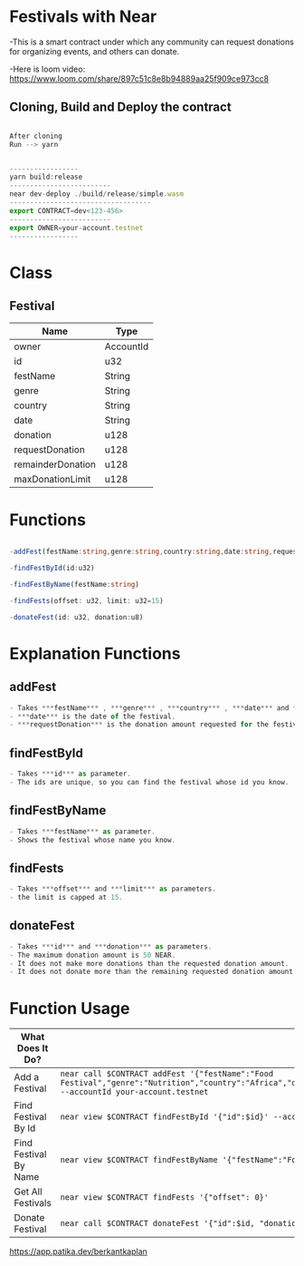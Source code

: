 # Festivals with Near

-This is a smart contract under which any community can request donations for organizing events, and others can donate.

-Here is loom video:
https://www.loom.com/share/897c51c8e8b94889aa25f909ce973cc8

## Cloning, Build and Deploy the contract

```ts

After cloning 
Run --> yarn


-----------------
yarn build:release
-------------------------
near dev-deploy ./build/release/simple.wasm
-----------------------------------
export CONTRACT=dev<123-456>
-------------------------
export OWNER=your-account.testnet
-----------------

```

# Class

## Festival
| Name | Type |
| ------ | ------ |
| owner | AccountId |
| id | u32 |
| festName | String |
| genre | String |
| country | String |
| date | String |
| donation | u128 |
| requestDonation | u128 |
| remainderDonation | u128 |
| maxDonationLimit | u128 |

# Functions

```ts

-addFest(festName:string,genre:string,country:string,date:string,requestDonation:u128) // Call function

-findFestById(id:u32)                                                                  // View function

-findFestByName(festName:string)                                                       // View function

-findFests(offset: u32, limit: u32=15)                                                 // View function

-donateFest(id: u32, donation:u8)                                                      // Call function         
```
# Explanation Functions

## addFest
```ts
- Takes ***festName*** , ***genre*** , ***country*** , ***date*** and ***requestDonation*** as parameters.
- ***date*** is the date of the festival.
- ***requestDonation*** is the donation amount requested for the festival.
```
## findFestById
```ts
- Takes ***id*** as parameter.
- The ids are unique, so you can find the festival whose id you know.
```
## findFestByName
```ts
- Takes ***festName*** as parameter.
- Shows the festival whose name you know.
```
## findFests
```ts
- Takes ***offset*** and ***limit*** as parameters.
- the limit is capped at 15.
```
## donateFest
```ts
- Takes ***id*** and ***donation*** as parameters.
- The maximum donation amount is 50 NEAR.
- It does not make more donations than the requested donation amount.
- It does not donate more than the remaining requested donation amount.
```
# Function Usage
|What Does It Do?|Example Call|
|---|---|
Add a Festival |`near call $CONTRACT addFest '{"festName":"Food Festival","genre":"Nutrition","country":"Africa","date":"17062022","requestDonation":"10000000000000000000000000000"}' --accountId your-account.testnet`|
Find Festival By Id |`near view $CONTRACT findFestById '{"id":$id}' --accountId your-account.testnet`|
Find Festival By Name |`near view $CONTRACT findFestByName '{"festName":"Food Festival"}'`|
Get All Festivals|`near view $CONTRACT findFests '{"offset": 0}'`|
Donate Festival|`near call $CONTRACT donateFest '{"id":$id, "donation" : 1}'  --accountId your-account.testnet --amount 1`|


https://app.patika.dev/berkantkaplan
